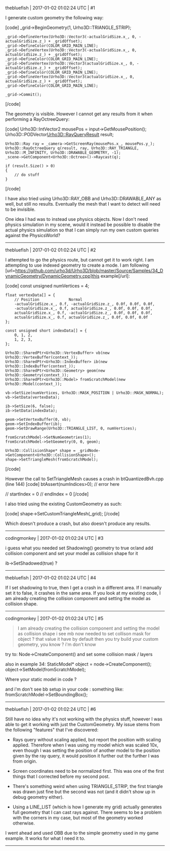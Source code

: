 thebluefish | 2017-01-02 01:02:24 UTC | #1

I generate custom geometry the following way:

[code]
_grid->BeginGeometry(1, Urho3D::TRIANGLE_STRIP);

	_grid->DefineVertex(Urho3D::Vector3(-actualGridSize.x_, 0, -actualGridSize.z_) + _gridOffset);
	_grid->DefineColor(COLOR_GRID_MAIN_LINE);
	_grid->DefineVertex(Urho3D::Vector3(-actualGridSize.x_, 0, actualGridSize.z_) + _gridOffset);
	_grid->DefineColor(COLOR_GRID_MAIN_LINE);
	_grid->DefineVertex(Urho3D::Vector3(actualGridSize.x_, 0, -actualGridSize.z_) + _gridOffset);
	_grid->DefineColor(COLOR_GRID_MAIN_LINE);
	_grid->DefineVertex(Urho3D::Vector3(actualGridSize.x_, 0, actualGridSize.z_) + _gridOffset);
	_grid->DefineColor(COLOR_GRID_MAIN_LINE);
	
	_grid->Commit();
[/code]

The geometry is visible. However I cannot get any results from it when performing a RayOctreeQuery:

[code]
	Urho3D::IntVector2 mousePos = input->GetMousePosition();
	Urho3D::PODVector<Urho3D::RayQueryResult> result;

	Urho3D::Ray ray = _camera->GetScreenRay(mousePos.x_, mousePos.y_);
	Urho3D::RayOctreeQuery q(result, ray, Urho3D::RAY_TRIANGLE, Urho3D::M_INFINITY, Urho3D::DRAWABLE_GEOMETRY, -1);
	_scene->GetComponent<Urho3D::Octree>()->Raycast(q);

	if (result.Size() > 0)
	{
		// do stuff
	}
[/code]

I have also tried using Urho3D::RAY_OBB and Urho3D::DRAWABLE_ANY as well, but still no results. Eventually the mesh that I want to detect will need to be invisible.

One idea I had was to instead use physics objects. Now I don't need physics simulation in my scene, would it instead be possible to disable the actual physics simulation so that I can simply run my own custom queries against the PhysicsWorld?

-------------------------

thebluefish | 2017-01-02 01:02:24 UTC | #2

I attempted to go the physics route, but cannot get it to work right. I am attempting to use indexed geometry to create a mode. I am following [url=https://github.com/urho3d/Urho3D/blob/master/Source/Samples/34_DynamicGeometry/DynamicGeometry.cpp]this example[/url]:

[code]
const unsigned numVertices = 4;

	float vertexData[] = {
		// Position             Normal
		-actualGridSize.x_, 0.f, -actualGridSize.z_, 0.0f, 0.0f, 0.0f,
		-actualGridSize.x_, 0.f, actualGridSize.z_, 0.0f, 0.0f, 0.0f,
		actualGridSize.x_, 0.f, -actualGridSize.z_, 0.0f, 0.0f, 0.0f,
		actualGridSize.x_, 0.f, actualGridSize.z_, 0.0f, 0.0f, 0.0f
	};

	const unsigned short indexData[] = {
		0, 1, 2,
		1, 2, 3,
	};

	Urho3D::SharedPtr<Urho3D::VertexBuffer> vb(new Urho3D::VertexBuffer(context_));
	Urho3D::SharedPtr<Urho3D::IndexBuffer> ib(new Urho3D::IndexBuffer(context_));
	Urho3D::SharedPtr<Urho3D::Geometry> geom(new Urho3D::Geometry(context_));
	Urho3D::SharedPtr<Urho3D::Model> fromScratchModel(new Urho3D::Model(context_));
	
	vb->SetSize(numVertices, Urho3D::MASK_POSITION | Urho3D::MASK_NORMAL);
	vb->SetData(vertexData);

	ib->SetSize(6, false);
	ib->SetData(indexData);

	geom->SetVertexBuffer(0, vb);
	geom->SetIndexBuffer(ib);
	geom->SetDrawRange(Urho3D::TRIANGLE_LIST, 0, numVertices);

	fromScratchModel->SetNumGeometries(1);
	fromScratchModel->SetGeometry(0, 0, geom);

	Urho3D::CollisionShape* shape = _gridNode->GetComponent<Urho3D::CollisionShape>();
	shape->SetTriangleMesh(fromScratchModel);
[/code]

However the call to SetTriangleMesh causes a crash in btQuantizedBvh.cpp (line 144)
[code]
btAssert(numIndices>0); // error here

// startIndex = 0
// endIndex = 0
[/code]

I also tried using the existing CustomGeometry as such:

[code]
shape->SetCustomTriangleMesh(_grid);
[/code]

Which doesn't produce a crash, but also doesn't produce any results.

-------------------------

codingmonkey | 2017-01-02 01:02:24 UTC | #3

i guess what you needed set Shadowing() geometry to true or/and add collision component and set your model as collision shape for it

ib->SetShadowed(true) ?

-------------------------

thebluefish | 2017-01-02 01:02:24 UTC | #4

If I set shadowing to true, then I get a crash in a different area. If I manually set it to false, it crashes in the same area. If you look at my existing code, I am already creating the collision component and setting the model as collision shape.

-------------------------

codingmonkey | 2017-01-02 01:02:24 UTC | #5

> I am already creating the collision component and setting the model as collision shape
i see
mb now needed to set collison mask for object ? 
that value it have by default then you try build your custom geometry, you know ? i'm don't know

try to: Node->CreateComponent<Rigidbody>() and set some collision mask / layers

also in example 34:
StaticModel* object = node->CreateComponent<StaticModel>();
object->SetModel(fromScratchModel);

Where your static model in code ?

and i'm don't see bb setup in your code : something like: fromScratchModel->SetBoundingBox();

-------------------------

thebluefish | 2017-01-02 01:02:24 UTC | #6

Still have no idea why it's not working with the physics stuff, however I was able to get it working with just the CustomGeometry. My issue stems from the following "features" that I've discovered:

- Rays query without scaling applied, but report the position with scaling applied. Therefore when I was using my model which was scaled 10x, even though I was setting the position of another model to the position given by the ray query, it would position it further out the further I was from origin.

- Screen coordinates need to be normalized first. This was one of the first things that I corrected before my second post.

- There's something weird when using TRIANGLE_STRIP, the first triangle was drawn just fine but the second was not (and it didn't show up in debug geometry either).

- Using a LINE_LIST (which is how I generate my grid) actually generates full geometry that I can cast rays against. There seems to be a problem with the corners in my case, but most of the geometry worked otherwise.

I went ahead and used OBB due to the simple geometry used in my game example. It works for what I need it to.

-------------------------

